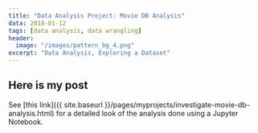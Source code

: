 ```yaml
---
title: "Data Analysis Project: Movie DB Analysis" 
data: 2018-01-12
tags: [data analysis, data wrangling]
header: 
  image: "/images/pattern_bg_4.png" 
excerpt: "Data Analysis, Exploring a Dataset"
---
```

<h2>Here is my post</h2>

See [this link]({{ site.baseurl }}/pages/myprojects/investigate-movie-db-analysis.html)
for a detailed look of the analysis done using a Jupyter Notebook.





















